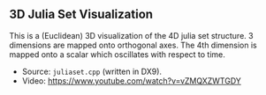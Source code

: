 ## 3D Julia Set Visualization ##

This is a (Euclidean) 3D visualization of the 4D julia set structure.
3 dimensions are mapped onto orthogonal axes.
The 4th dimension is mapped onto a scalar which oscillates with respect to time.

* Source: `juliaset.cpp` (written in DX9).
* Video: https://www.youtube.com/watch?v=vZMQXZWTGDY
